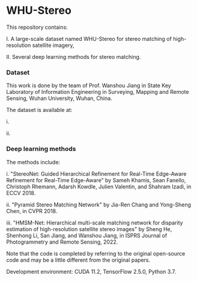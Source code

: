 # WHU-Stereo
This repository contains:

I. A large-scale dataset named WHU-Stereo for stereo matching of high-resolution satellite imagery,

II. Several deep learning methods for stereo matching.

### Dataset
This work is done by the team of Prof. Wanshou Jiang in State Key Laboratory of Information Engineering in Surveying, Mapping and Remote Sensing, Wuhan University, Wuhan, China.

The dataset is available at:

i. 

ii. 

### Deep learning methods
The methods include:

i. "StereoNet: Guided Hierarchical Refinement for Real-Time Edge-Aware Refinement for Real-Time Edge-Aware" by Sameh Khamis, Sean Fanello, Christoph Rhemann, Adarsh Kowdle, Julien Valentin, and Shahram Izadi, in ECCV 2018.

ii. "Pyramid Stereo Matching Network" by Jia-Ren Chang and Yong-Sheng Chen, in CVPR 2018.

iii. "HMSM-Net: Hierarchical multi-scale matching network for disparity estimation of high-resolution satellite stereo images" by Sheng He, Shenhong Li, San Jiang, and Wanshou Jiang, in ISPRS Journal of Photogrammetry and Remote Sensing, 2022.

Note that the code is completed by referring to the original open-source code and may be a little different from the original papers.

Development environment: CUDA 11.2, TensorFlow 2.5.0, Python 3.7.
